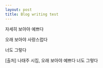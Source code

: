 ```yaml
---
layout: post
title: Blog writing test
---
```


자세히 보아야 예쁘다

오래 보아야 사랑스럽다

너도 그렇다


[출처] 나태주 시집, 오래 보아야 예쁘다 너도 그렇다
